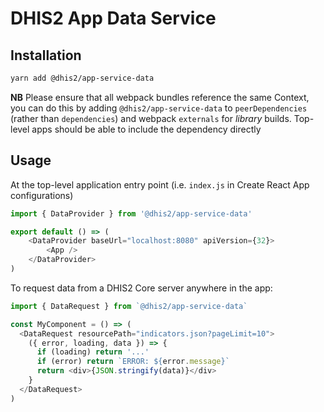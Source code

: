 # DHIS2 App Data Service

## Installation

```sh
yarn add @dhis2/app-service-data
```

**NB** Please ensure that all webpack bundles reference the same Context, you can do this by adding `@dhis2/app-service-data` to `peerDependencies` (rather than `dependencies`) and webpack `externals` for _library_ builds. Top-level apps should be able to include the dependency directly

## Usage

At the top-level application entry point (i.e. `index.js` in Create React App configurations)

```js
import { DataProvider } from '@dhis2/app-service-data'

export default () => (
    <DataProvider baseUrl="localhost:8080" apiVersion={32}>
        <App />
    </DataProvider>
)
```

To request data from a DHIS2 Core server anywhere in the app:

```js
import { DataRequest } from `@dhis2/app-service-data`

const MyComponent = () => (
  <DataRequest resourcePath="indicators.json?pageLimit=10">
    ({ error, loading, data }) => {
      if (loading) return '...'
      if (error) return `ERROR: ${error.message}`
      return <div>{JSON.stringify(data)}</div>
    }
  </DataRequest>
)
```
